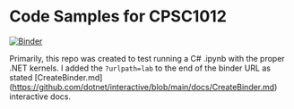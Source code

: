 # Code Samples for CPSC1012

[![Binder](https://mybinder.org/badge_logo.svg)](https://mybinder.org/v2/gh/cschellenberger/code-samples-cpsc1012/main?urlpath=lab)

Primarily, this repo was created to test running a C# .ipynb with the proper .NET kernels. I added the `?urlpath=lab` to the end of the binder URL as stated [CreateBinder.md] (https://github.com/dotnet/interactive/blob/main/docs/CreateBinder.md) interactive docs.
